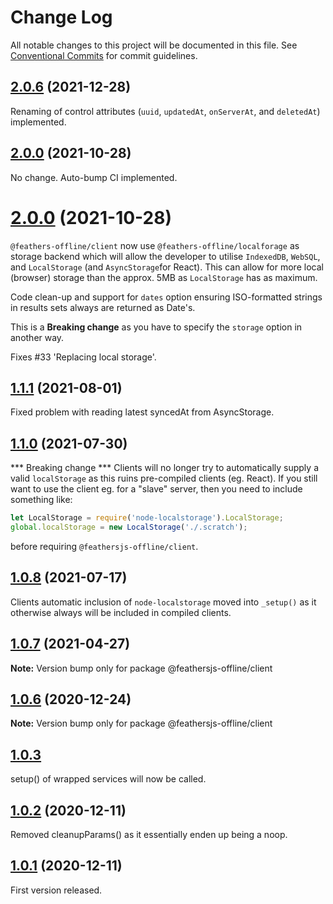 # Change Log

All notable changes to this project will be documented in this file.
See [Conventional Commits](https://conventionalcommits.org) for commit guidelines.

## [2.0.6](http://github.com/feathersjs-offline/owndata-ownnet/packages/client/compare/v2.0.0...v2.0.6) (2021-12-28)

Renaming of control attributes (`uuid`, `updatedAt`, `onServerAt`, and `deletedAt`) implemented.

## [2.0.0](http://github.com/feathersjs-offline/owndata-ownnet/packages/client/compare/v2.0.0...v2.0.3) (2021-10-28)

No change. Auto-bump CI implemented.

# [2.0.0](http://github.com/feathersjs-offline/owndata-ownnet/packages/client/compare/v1.1.1...v2.0.0) (2021-10-28)

`@feathers-offline/client` now use `@feathers-offline/localforage` as storage
backend which will allow the developer to utilise `IndexedDB`, `WebSQL`, and
`LocalStorage` (and `AsyncStorage`for React). This can allow for more local
(browser) storage than the approx. 5MB as `LocalStorage` has as maximum.

Code clean-up and support for `dates` option ensuring ISO-formatted strings in
results sets always are returned as Date's.

This is a **Breaking change** as you have to specify the `storage` option in another way.

Fixes #33 'Replacing local storage'.
## [1.1.1](http://github.com/feathersjs-offline/owndata-ownnet/packages/client/compare/v1.1.0...v1.1.1) (2021-08-01)
Fixed problem with reading latest syncedAt from AsyncStorage.

## [1.1.0](http://github.com/feathersjs-offline/owndata-ownnet/packages/client/compare/v1.0.7...v1.0.8) (2021-07-30)

*** Breaking change *** Clients will no longer try to automatically supply a
valid `localStorage` as this ruins pre-compiled clients (eg. React). If you
still want to use the client eg. for a "slave" server, then you need to include
something like:
``` js
let LocalStorage = require('node-localstorage').LocalStorage;
global.localStorage = new LocalStorage('./.scratch');
```
before requiring `@feathersjs-offline/client`.
## [1.0.8](http://github.com/feathersjs-offline/owndata-ownnet/packages/client/compare/v1.0.7...v1.0.8) (2021-07-17)

Clients automatic inclusion of `node-localstorage` moved into `_setup()` as it
otherwise always will be included in compiled clients.


## [1.0.7](http://github.com/feathersjs-offline/owndata-ownnet/packages/client/compare/v1.0.3...v1.0.7) (2021-04-27)

**Note:** Version bump only for package @feathersjs-offline/client





## [1.0.6](http://github.com/feathersjs-offline/owndata-ownnet/packages/client/compare/v1.0.3...v1.0.6) (2020-12-24)

**Note:** Version bump only for package @feathersjs-offline/client





## [1.0.3](http://github.com/feathersjs-offline/compare/v1.0.2...v1.0.3)
setup() of wrapped services will now be called.

## [1.0.2](http://github.com/feathersjs-offline/owndata-ownnet/packages/client/compare/v1.0.1...v1.0.2) (2020-12-11)

Removed cleanupParams() as it essentially enden up being a noop.

## [1.0.1](http://github.com/feathersjs-offline/owndata-ownnet/packages/client/compare/v1.0.0...v1.0.1) (2020-12-11)

First version released.

